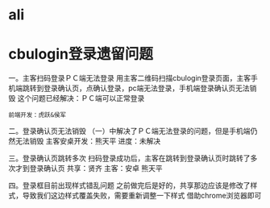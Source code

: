 # ali

# cbulogin登录遗留问题
一。主客扫码登录ＰＣ端无法登录
    用主客二维码扫描cbulogin登录页面，主客手机端跳转到登录确认页，点确认登录，pc端无法登录，手机端登录确认页无法销毁
    这个问题已经解决：ＰＣ端可以正常登录
    
    前端开发：虎跃&侯军
    
二。登录确认页无法销毁
   （一）中解决了ＰＣ端无法登录的问题，但是手机端仍然无法销毁
     主客安桌开发：熊天平
     进度：未解决
     
三。登录确认页跳转多次
   扫码登录成功后，主客在跳转到登录确认页时跳转了多次才到登录确认页
   共享：贤齐
   主客：安卓 熊天平
   
四。登录框目前出现样式错乱问题
   之前做完后是好的，共享那边应该是修改了样式，导致我们这边样式覆盖失败，需要重新调整一下样式
   借助chrome浏览器即可
   
